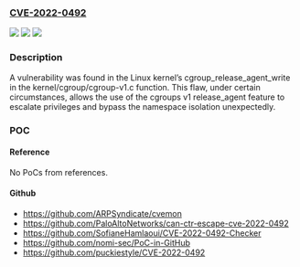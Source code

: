 ### [CVE-2022-0492](https://cve.mitre.org/cgi-bin/cvename.cgi?name=CVE-2022-0492)
![](https://img.shields.io/static/v1?label=Product&message=kernel&color=blue)
![](https://img.shields.io/static/v1?label=Version&message=n%2Fa&color=blue)
![](https://img.shields.io/static/v1?label=Vulnerability&message=CWE-287&color=brighgreen)

### Description

A vulnerability was found in the Linux kernel’s cgroup_release_agent_write in the kernel/cgroup/cgroup-v1.c function. This flaw, under certain circumstances, allows the use of the cgroups v1 release_agent feature to escalate privileges and bypass the namespace isolation unexpectedly.

### POC

#### Reference
No PoCs from references.

#### Github
- https://github.com/ARPSyndicate/cvemon
- https://github.com/PaloAltoNetworks/can-ctr-escape-cve-2022-0492
- https://github.com/SofianeHamlaoui/CVE-2022-0492-Checker
- https://github.com/nomi-sec/PoC-in-GitHub
- https://github.com/puckiestyle/CVE-2022-0492

